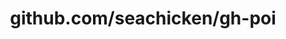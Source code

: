 ---
layout: post
title: github.com/seachicken/gh-poi
categories: link
tags: [انگلیسی, گیت‌هاب, برنامه‌نویسی]
---